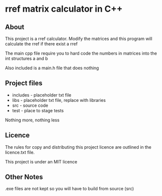 
# rref matrix calculator in C++

## About

This project is a rref calculator. Modify the matrices and
this program will calculate the rref if there exist a rref

The main cpp file require you to hard code the 
numbers in matrices into the int structures a and b

Also included is a main.h file that does nothing

## Project files

* includes - placeholder txt file
* libs - placeholder txt file, replace with libraries
* src - source code
* test - place to stage tests

Nothing more, nothing less

## Licence

The rules for copy and distributing this project licence are
outlined in the licence.txt file.

This project is under an MIT licence

## Other Notes

.exe files are not kept so you will have to build from source (src)
